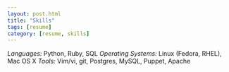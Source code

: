 ```yaml
---
layout: post.html
title: "Skills"
tags: [resume]
category: [resume, skills]
---
```


_Languages:_  Python, Ruby, SQL
_Operating Systems:_  Linux (Fedora, RHEL), Mac OS X
_Tools:_  Vim/vi, git, Postgres, MySQL, Puppet, Apache
